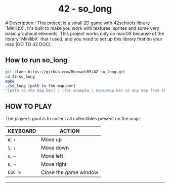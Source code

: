 <h1 align="center">
	42 - so_long
</h1>
# Description :
This project is a small 2D game with 42schools library `MinilibX`. 
It's built to make you work with textures, sprites and some very basic graphical elements.
This project works only on macOS because of the library `MinilibX` that i used,
and you need to set up this library first on your mac (GO TO 42 DOC).


## How to run so_long

```bash
git clone https://github.com/Mounadi05/42-so_long.git
cd 42-so_long
make
./so_long [path to the map.ber]
"[path to the map.ber] : (for example : maps/map.ber or any map from the maps dir or you can just create your own map)"
```

## HOW TO PLAY
The player’s goal is to collect all collectibles present on the map.

|KEYBOARD|ACTION|
|---|---|
|`W`, `↑`|Move up|
|`S`, `↓`|Move down|
|`A`, `←`|Move left|
|`D`, `→`|Move right|
|`ESC ⎋`|Close the game window|

---
